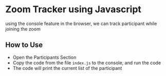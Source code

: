 # Zoom Tracker using Javascript
using the console feature in the browser, we can track participant while joining the zoom

## How to Use
- Open the Participants Section
- Copy the code from the file `index.js` to the console, and run the code
- The code will print the current list of the participant